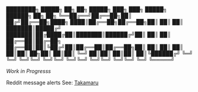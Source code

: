 ████████╗ █████╗ ██╗  ██╗ █████╗ ███╗   ███╗ █████╗ ██████╗ ██╗   ██╗
╚══██╔══╝██╔══██╗██║ ██╔╝██╔══██╗████╗ ████║██╔══██╗██╔══██╗██║   ██║
   ██║   ███████║█████╔╝ ███████║██╔████╔██║███████║██████╔╝██║   ██║
   ██║   ██╔══██║██╔═██╗ ██╔══██║██║╚██╔╝██║██╔══██║██╔══██╗██║   ██║
   ██║   ██║  ██║██║  ██╗██║  ██║██║ ╚═╝ ██║██║  ██║██║  ██║╚██████╔╝
   ╚═╝   ╚═╝  ╚═╝╚═╝  ╚═╝╚═╝  ╚═╝╚═╝     ╚═╝╚═╝  ╚═╝╚═╝  ╚═╝ ╚═════╝


*Work in Progresss*

Reddit message alerts
See: [Takamaru](http://naruto.wikia.com/wiki/Takamaru)
